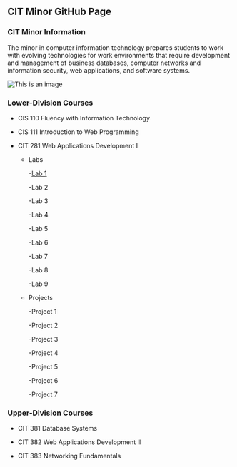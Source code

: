 ## CIT Minor GitHub Page

### CIT Minor Information
The minor in computer information technology prepares students to work with evolving technologies for work environments that require development and management of business databases, computer networks and information security, web applications, and software systems.

![This is an image](https://images.unsplash.com/photo-1542903660-eedba2cda473?ixlib=rb-1.2.1&ixid=MnwxMjA3fDB8MHxwaG90by1wYWdlfHx8fGVufDB8fHx8&auto=format&fit=crop&w=2070&q=80)

### Lower-Division Courses

- CIS 110 Fluency with Information Technology

- CIS 111 Introduction to Web Programming

- CIT 281 Web Applications Development I
  - Labs
  
    -[Lab 1](https://sierrabakerr.github.io/cit281-lab1/)
    
    -Lab 2
    
    -Lab 3
    
    -Lab 4
    
    -Lab 5
    
    -Lab 6
    
    -Lab 7
    
    -Lab 8
    
    -Lab 9
    
  - Projects
  
    -Project 1
    
    -Project 2
    
    -Project 3
    
    -Project 4
    
    -Project 5
    
    -Project 6
    
    -Project 7
    
### Upper-Division Courses

- CIT 381 Database Systems

- CIT 382 Web Applications Development II

- CIT 383 Networking Fundamentals
